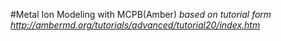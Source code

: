 #Metal Ion Modeling with MCPB(Amber)
<em>based on tutorial form http://ambermd.org/tutorials/advanced/tutorial20/index.htm</em>


